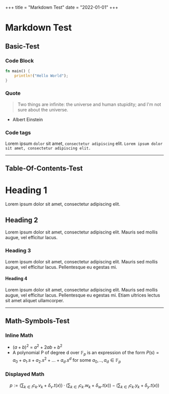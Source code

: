 +++
title = "Markdown Test"
date = "2022-01-01"
+++

# Markdown Test


## Basic-Test

### Code Block

```rust
fn main() {
    println!("Hello World");
}
```

### Quote

> Two things are infinite: the universe and human stupidity; and I'm not sure about the universe.
- Albert Einstein


### Code tags

Lorem ipsum `dolor` sit amet, `consectetur adipiscing` elit. 
`Lorem ipsum dolor sit amet, consectetur adipiscing elit.`

---

## Table-Of-Contents-Test

# Heading 1
Lorem ipsum dolor sit amet, consectetur adipiscing elit.

## Heading 2
Lorem ipsum dolor sit amet, consectetur adipiscing elit. Mauris sed mollis augue, vel efficitur lacus.

### Heading 3
Lorem ipsum dolor sit amet, consectetur adipiscing elit. Mauris sed mollis augue, vel efficitur lacus. Pellentesque eu egestas mi.

#### Heading 4
Lorem ipsum dolor sit amet, consectetur adipiscing elit. Mauris sed mollis augue, vel efficitur lacus. Pellentesque eu egestas mi. Etiam ultrices lectus sit amet aliquet ullamcorper.

---

## Math-Symbols-Test

### Inline Math

-   $(a+b)^2$ = $a^2 + 2ab + b^2$
-   A polynomial P of degree d over $\mathbb{F}_p$ is an expression of the form
    $P(s) = a_0 + a_1 . s + a_2 . s^2 + ... + a_d . s^d$ for some
    $a_0,..,a_d \in \mathbb{F}_p$

### Displayed Math

$$
p := (\sum_{k∈I}{c_k.v_k} + \delta_v.t(x))·(\sum_{k∈I}{c_k.w_k} + \delta_w.t(x)) − (\sum_{k∈I}{c_k.y_k} + \delta_y.t(x))
$$

